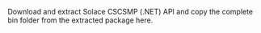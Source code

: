 Download and extract Solace CSCSMP (.NET) API and copy the complete bin folder from the extracted package here.
